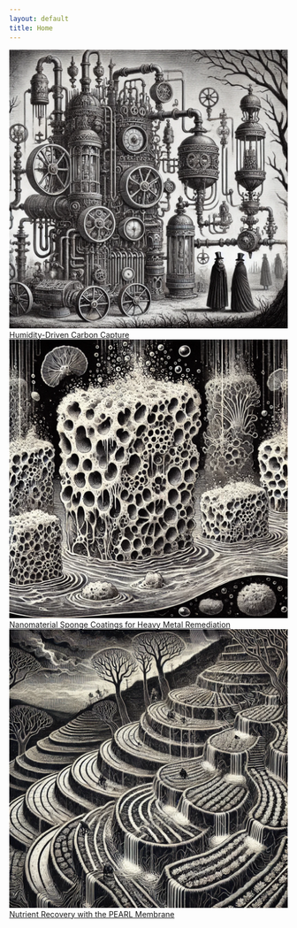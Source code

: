 ```yaml
---
layout: default
title: Home
---
```


<section class="image-grid">
  <a href="dac" aria-haspopup="true" aria-expanded="false">
    <img src="/assets/images/dac.jpg" alt="Image 1 description">
    <span>Humidity-Driven Carbon Capture</span>
  </a>
  <a href="sponge" aria-haspopup="true" aria-expanded="false">
    <img src="/assets/images/sponge.jpg" alt="Image 2 description">
    <span>Nanomaterial Sponge Coatings for Heavy Metal Remediation</span>
  </a>
  <a href="pearl" aria-haspopup="true" aria-expanded="false">
    <img src="/assets/images/pearl.jpg" alt="Image 3 description">
    <span>Nutrient Recovery with the PEARL Membrane</span>
  </a>
</section>
